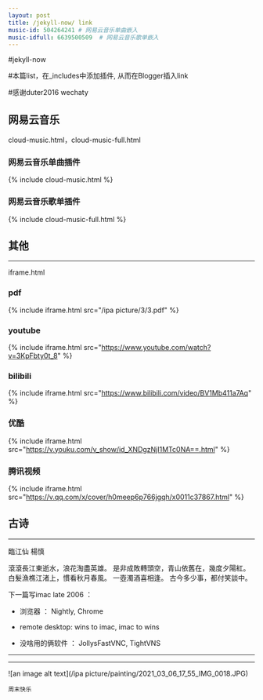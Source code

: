 ```yaml
---
layout: post
title: /jekyll-now/ link
music-id: 504264241 # 网易云音乐单曲嵌入
music-idfull: 6639500509  # 网易云音乐歌单嵌入
---
```

#jekyll-now

#本篇list，在_includes中添加插件, 从而在Blogger插入link

#感谢duter2016 wechaty 


## 网易云音乐 ##
cloud-music.html，cloud-music-full.html

### 网易云音乐单曲插件

{% include cloud-music.html %}

### 网易云音乐歌单插件

{% include cloud-music-full.html %}




## 其他 ##
----

iframe.html

### pdf

{% include iframe.html src="/ipa picture/3/3.pdf" %}

### youtube

{% include iframe.html src="https://www.youtube.com/watch?v=3KpFbty0t_8" %}

### bilibili

{% include iframe.html src="https://www.bilibili.com/video/BV1Mb411a7Aq" %}

### 优酷

{% include iframe.html src="https://v.youku.com/v_show/id_XNDgzNjI1MTc0NA==.html" %}


### 腾讯视频

{% include iframe.html src="https://v.qq.com/x/cover/h0meep6p766jgqh/x0011c37867.html" %}

## 古诗 ##
----
臨江仙 楊慎

滾滾長江東逝水，浪花淘盡英雄。
是非成敗轉頭空，青山依舊在，幾度夕陽紅。
白髮漁樵江渚上，慣看秋月春風。
一壺濁酒喜相逢。
古今多少事，都付笑談中。


下一篇写imac late 2006 ：

* 浏览器 ： Nightly, Chrome

* remote desktop: wins to imac, imac to wins

* 没啥用的俩软件 ： JollysFastVNC, TightVNS

----
****

![an image alt text](/ipa picture/painting/2021_03_06_17_55_IMG_0018.JPG)

`周末快乐`
